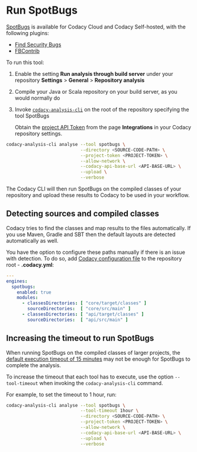 # Run SpotBugs

[SpotBugs](https://spotbugs.github.io/) is available for Codacy Cloud and Codacy Self-hosted, with the following plugins:

-   [Find Security Bugs](https://find-sec-bugs.github.io/)
-   [FBContrib](https://github.com/mebigfatguy/fb-contrib)

To run this tool:

1.  Enable the setting **Run analysis through build server** under your repository **Settings** > **General** > **Repository analysis**
2.  Compile your Java or Scala repository on your build server, as you would normally do
3.  Invoke [`codacy-analysis-cli`](run-local-analysis.md) on the root of the repository specifying the tool SpotBugs

    Obtain the [project API Token](../repositories-configure/integrations/project-api.md) from the page **Integrations** in your Codacy repository settings.

```bash
codacy-analysis-cli analyse --tool spotbugs \
                            --directory <SOURCE-CODE-PATH> \
                            --project-token <PROJECT-TOKEN> \
                            --allow-network \
                            --codacy-api-base-url <API-BASE-URL> \
                            --upload \
                            --verbose
```

The Codacy CLI will then run SpotBugs on the compiled classes of your repository and upload these results to Codacy to be used in your workflow.

## Detecting sources and compiled classes

Codacy tries to find the classes and map results to the files automatically. If you use Maven, Gradle and SBT then the default layouts are detected automatically as well.

You have the option to configure these paths manually if there is an issue with detection. To do so, add [Codacy configuration file](../repositories-configure/codacy-configuration-file.md) to the repository root - **.codacy.yml**:

```yml
---
engines:
  spotbugs:
    enabled: true
    modules:
      - classesDirectories: [ "core/target/classes" ]
        sourceDirectories:  [ "core/src/main" ]
      - classesDirectories: [ "api/target/classes" ]
        sourceDirectories:  [ "api/src/main" ]
```

## Increasing the timeout to run SpotBugs

When running SpotBugs on the compiled classes of larger projects, the [default execution timeout of 15 minutes](https://github.com/codacy/codacy-analysis-cli/blob/master/README.md#commands-and-configuration) may not be enough for SpotBugs to complete the analysis.

To increase the timeout that each tool has to execute, use the option `--tool-timeout` when invoking the `codacy-analysis-cli` command.

For example, to set the timeout to 1 hour, run:

```bash
codacy-analysis-cli analyse --tool spotbugs \
                            --tool-timeout 1hour \
                            --directory <SOURCE-CODE-PATH> \
                            --project-token <PROJECT-TOKEN> \
                            --allow-network \
                            --codacy-api-base-url <API-BASE-URL> \
                            --upload \
                            --verbose
```
